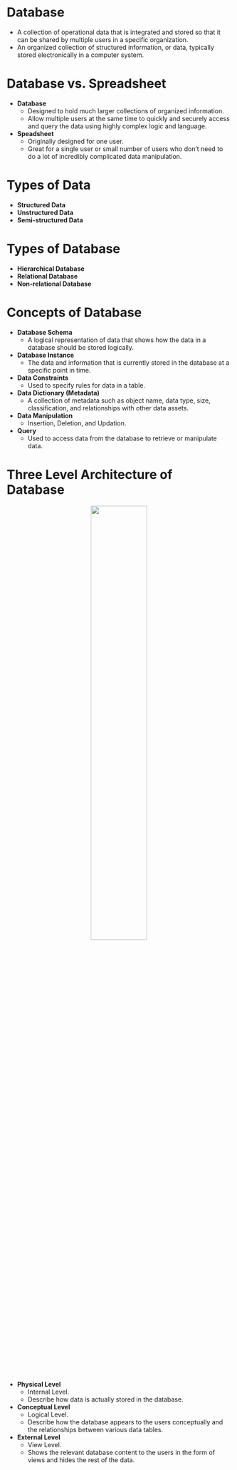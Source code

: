 # Database
- A collection of operational data that is integrated and stored so that it can be shared by multiple users in a specific organization.
- An organized collection of structured information, or data, typically stored electronically in a computer system.

# Database vs. Spreadsheet
- **Database**
    - Designed to hold much larger collections of organized information.
    - Allow multiple users at the same time to quickly and securely access and query the data using highly complex logic and language.
- **Speadsheet**
    - Originally designed for one user.
    - Great for a single user or small number of users who don’t need to do a lot of incredibly complicated data manipulation.
 
# Types of Data
- **Structured Data**
- **Unstructured Data**
- **Semi-structured Data**

# Types of Database
- **Hierarchical Database**
- **Relational Database**
- **Non-relational Database**

# Concepts of Database
- **Database Schema**
    - A logical representation of data that shows how the data in a database should be stored logically. 
- **Database Instance**
    - The data and information that is currently stored in the database at a specific point in time.
- **Data Constraints**
    - Used to specify rules for data in a table.
- **Data Dictionary (Metadata)**
    - A collection of metadata such as object name, data type, size, classification, and relationships with other data assets.
- **Data Manipulation**
    - Insertion, Deletion, and Updation.
- **Query**
    - Used to access data from the database to retrieve or manipulate data.
 
# Three Level Architecture of Database
<div align="center">
  <img src="https://github.com/TIBBOH17/Database/assets/121493257/1c016bdc-ee33-439f-bcc2-caef2498caf9" width="50%">
</div>

- **Physical Level**
    - Internal Level.
    - Describe how data is actually stored in the database.
- **Conceptual Level**
    - Logical Level.
    - Describe how the database appears to the users conceptually and the relationships between various data tables.
- **External Level**
    - View Level.
    - Shows the relevant database content to the users in the form of views and hides the rest of the data.
